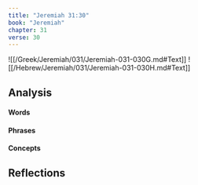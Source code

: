 ```yaml
---
title: "Jeremiah 31:30"
book: "Jeremiah"
chapter: 31
verse: 30
---
```

![[/Greek/Jeremiah/031/Jeremiah-031-030G.md#Text]]
![[/Hebrew/Jeremiah/031/Jeremiah-031-030H.md#Text]]

## Analysis

#### Words

#### Phrases

#### Concepts

## Reflections
